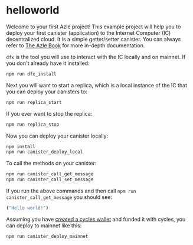 # helloworld

Welcome to your first Azle project! This example project will help you to deploy your first canister (application) to the Internet Computer (IC) decentralized cloud. It is a simple getter/setter canister. You can always refer to [The Azle Book](https://demergent-labs.github.io/azle/) for more in-depth documentation.

`dfx` is the tool you will use to interact with the IC locally and on mainnet. If you don't already have it installed:

```bash
npm run dfx_install
```

Next you will want to start a replica, which is a local instance of the IC that you can deploy your canisters to:

```bash
npm run replica_start
```

If you ever want to stop the replica:

```bash
npm run replica_stop
```

Now you can deploy your canister locally:

```bash
npm install
npm run canister_deploy_local
```

To call the methods on your canister:

```bash
npm run canister_call_get_message
npm run canister_call_set_message
```

If you run the above commands and then call `npm run canister_call_get_message` you should see:

```bash
("Hello world!")
```

Assuming you have [created a cycles wallet](https://internetcomputer.org/docs/current/developer-docs/quickstart/network-quickstart) and funded it with cycles, you can deploy to mainnet like this:

```bash
npm run canister_deploy_mainnet
```
